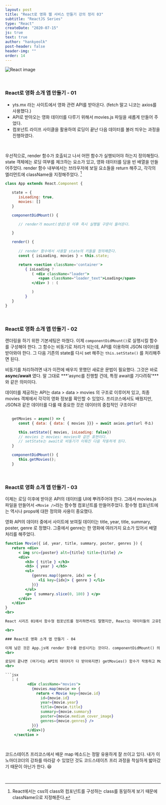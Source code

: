 ```yaml
---
layout: post
title: "React로 영화 웹 서비스 만들기 강의 정리 03"
subtitle: "ReactJS Series"
type: "React"
createDate: "2020-07-15"
js: true
text: true
author: "hankyeolk"
post-header: false
header-img: ""
order: 14
---
```


![React image](https://d1telmomo28umc.cloudfront.net/media/public/thumbnails/reactThumbnail_dKcLQOJ.jpg)

<br>

### React로 영화 소개 앱 만들기 - 01

- yts.mx 라는 사이트에서 영화 관련 API를 받아온다. (fetch 말고 니코는 axios를 사용했다.)
- API로 받아오는 영화 데이터를 다루기 위해서 movies.js 파일을 새롭게 만들어 주었다.
- 컴포넌트 라이프 사이클을 활용하여 로딩이 끝난 다음 데이터를 불러 띄우는 과정을 진행하였다.
<br>

우선적으로, render 함수가 호출되고 나서 어떤 함수가 실행되어야 하는지 정의해줬다. state 객체에는 로딩 여부를 체크하는 요소가 있고, 영화 데이터를 담을 빈 배열을 만들어주었다. render 함수 내부에서는 브라우저에 보일 요소들을 return 해주고, 각각의 엘리먼트에 className을 지정해주었다. [^1]
<br>

```jsx
class App extends React.Component {

   state = {
      isLoading: true,
      movies: []
   }

   componentDidMount() {

      // render가 mount(생성)된 이후 즉시 실행될 구문이 들어온다.

   }

   render() {
      
      // render 함수에서 사용할 state의 키들을 정의해준다. 
      const { isLoading, movies } = this.state;

      return <section className='container'> 
         { isLoading ?
            ( <div className="loader">
               <span className="loader_text">Loading</span>
            </div> ) : (

            )
         }
   }
}
```

<br>

### React로 영화 소개 앱 만들기 - 02

랜더링을 하기 위한 기본세팅은 마쳤다. 이제 `componentDidMount()`로 실행시킬 함수를 구성해야 한다. 그 함수는 비동기로 처리가 되는데, API를 이용하여 JSON 데이터를 받아와야 한다. 그 다음 기존의 state를 다시 set 해주는 `this.setState()` 를 처리해주면 된다. 
<br>

비동기를 처리하려면 내가 이전에 배우지 못했던 새로운 문법이 필요했다. 그것은 바로 **async/await** 였다. 말 그대로 ***'async를 진행할 건데, 특정 await를 기다려줘'***와 같은 의미이다.
<br>

데이터를 제공하는 API는 data > data > movies 의 구조로 이루어져 있고, 최종 movies 객체에서 각각의 영화 정보를 확인할 수 있었다. 프리코스에서도 배웠지만, JSON과 같은 데이터를 다룰 때 중요한 것은 데이터의 중첩적인 구조이다!
<br>

```jsx
   
   getMovies = async() => {
      const { data: { data: { movies }}} = await axios.get(url 주소)

      this.setState({ movies, isLoading: false})
      // movies 는 movies: movies와 같은 표현이다.
      // setState는 await로 비동기가 이뤄진 다음 작동하게 된다.
   } 

   componentDidMount() {
      this.getMovies();
   }

```

<br>

### React로 영화 소개 앱 만들기 - 03

이제는 로딩 이후에 받아온 API의 데이터를 UI에 뿌려주어야 한다. 그래서 movies.js 파일을 만들어서 `<Movie />`라는 함수형 컴포넌트를 만들어주었다. 함수형 컴포넌트에는 역시나 props에 대한 정의와 사용이 중요했다. 
<br>

영화 API의 데이터 중에서 사이트에 보여질 데이터는 title, year, title, summary, poster, genre 로 정했다. 그중에서 genre는 한 영화에 여러가지 요소가 있어서 배열 처리를 해주었다.
<br>

```jsx
function Movie({ id, year, title, summary, poster, genres }) {
   return <div>
      < img src={poster} alt={title} title={title} />
      <div>
         <h3> { title } </h3>
         <h5> { year } </h5>
         <ul>
            {genres.map((genre, idx) => {
               <li key={idx}> { genre } </li>
            })}
         </ul>   
         <p> { summary.slice(0, 180) } </p>
      </div>
   </div>
}
<br>

React 시리즈 01에서 함수형 컴포넌트를 정리하면서도 말했지만, React는 데이터들의 고유한 정보를 중요시 하기 때문에 li 태그 안에 map 메소드가 받는 인덱스 번호를 넣어줬다. summary의 경우에는 영화별로 길이가 다 다르기 때문에 일관성을 유지하고자 slice 메소드를 활용했다.

<br>

### React로 영화 소개 앱 만들기 - 04

이제 남은 것은 App.js에 render 함수를 완성시키는 것이다. componentDidMount() 의 호출로 인해서 state 객체 안에 만들어둔 movies 배열에 데이터가 반영되었다. 
<br>

로딩이 끝나면 (여기서는 API의 데이터가 다 받아와지면) getMovies() 함수가 작동하고 Movie 컴포넌트가 JSX에 의해서 브라우저에 떠오르게 된다.
<br>

```jsx
   : (
          <div className="movies">
            {movies.map(movie => {
              return < Movie key={movie.id}
                id={movie.id}
                year={movie.year}
                title={movie.title}
                summary={movie.summary}
                poster={movie.medium_cover_image}
                genres={movie.genres} />
            })}
          </div>)}
    </section >
```

<br>

코드스테이츠 프리코스에서 배운 map 메소드는 정말 유용하게 잘 쓰이고 있다. 내가 이 노마더코더의 강좌를 따라갈 수 있었던 것도 코드스테이츠 프리 과정을 착실하게 밟아갔기 때문이 아닌가 한다. 😆

<br>

[^1]: React에서는 css의 class와 컴포넌트를 구성하는 class를 동일하게 보기 때문에 className으로 지정해준다.